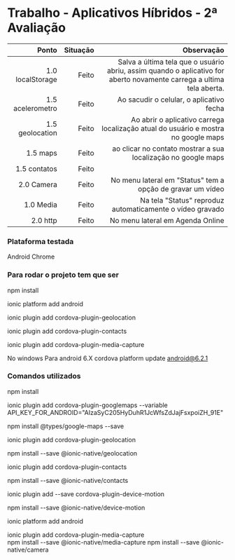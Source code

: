 # Trabalho - Aplicativos Híbridos - 2ª Avaliação




| Ponto        | Situação  | Observação |
| --------------:| -----:| ------:|
| 1.0 localStorage       |Feito  | Salva a última tela que o usuário abriu, assim quando o aplicativo for aberto novamente carrega a ultima tela aberta.|
|1.5 acelerometro    |Feito| Ao sacudir o celular, o aplicativo fecha |
| 1.5 geolocation       |Feito| Ao abrir o aplicativo carrega localização atual do usuário e mostra no google maps |
| 1.5 maps      |Feito|ao clicar no contato mostrar a sua localização no google maps |
| 1.5 contatos  |Feito| |
| 2.0 Camera     | Feito | No menu lateral em "Status" tem a opção de gravar um vídeo|
| 1.0 Media      | Feito |Na tela "Status" reproduz automaticamente o vídeo gravado |
| 2.0 http  |   Feito | No menu lateral em Agenda Online |



### Plataforma testada

Android
Chrome


### Para rodar o projeto tem que ser
 
npm install

ionic platform add android

ionic plugin add cordova-plugin-geolocation

ionic plugin add cordova-plugin-contacts

ionic plugin add cordova-plugin-media-capture


No windows
 Para android 6.X
 cordova platform update android@6.2.1


### Comandos utilizados

  npm install

  ionic plugin add cordova-plugin-googlemaps --variable API_KEY_FOR_ANDROID="AIzaSyC205HyDuhR1JcWfsZdJajFsxpoiZH_91E"
  
  npm install @types/google-maps --save
  
  ionic plugin add cordova-plugin-geolocation
  
  npm install --save @ionic-native/geolocation
  
  ionic plugin add cordova-plugin-contacts
  
  npm install --save @ionic-native/contacts

  ionic plugin add --save cordova-plugin-device-motion

  npm install --save @ionic-native/device-motion
  
  ionic platform add android
  
  
  ionic plugin add cordova-plugin-media-capture  
  npm install --save @ionic-native/media-capture
  npm install --save @ionic-native/camera
  







